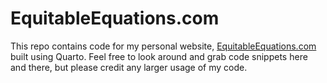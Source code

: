 # EquitableEquations.com

This repo contains code for my personal website, [EquitableEquations.com](www.EquitableEquations.com) built using Quarto. Feel free to look around and grab code snippets here and there, but please credit any larger usage of my code.